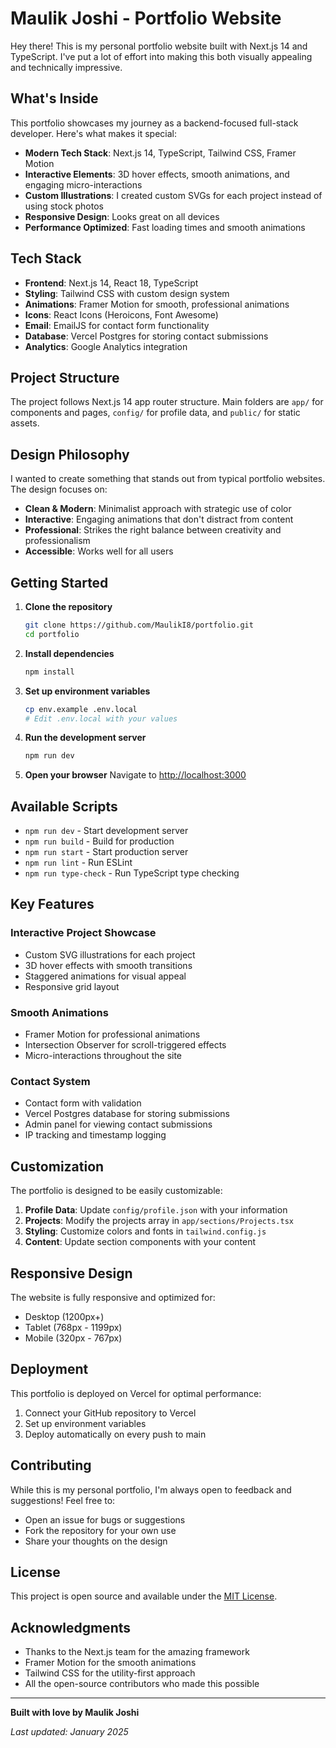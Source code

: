 # Maulik Joshi - Portfolio Website

Hey there! This is my personal portfolio website built with Next.js 14 and TypeScript. I've put a lot of effort into making this both visually appealing and technically impressive.

## What's Inside

This portfolio showcases my journey as a backend-focused full-stack developer. Here's what makes it special:

- **Modern Tech Stack**: Next.js 14, TypeScript, Tailwind CSS, Framer Motion
- **Interactive Elements**: 3D hover effects, smooth animations, and engaging micro-interactions
- **Custom Illustrations**: I created custom SVGs for each project instead of using stock photos
- **Responsive Design**: Looks great on all devices
- **Performance Optimized**: Fast loading times and smooth animations

## Tech Stack

- **Frontend**: Next.js 14, React 18, TypeScript
- **Styling**: Tailwind CSS with custom design system
- **Animations**: Framer Motion for smooth, professional animations
- **Icons**: React Icons (Heroicons, Font Awesome)
- **Email**: EmailJS for contact form functionality
- **Database**: Vercel Postgres for storing contact submissions
- **Analytics**: Google Analytics integration

## Project Structure

The project follows Next.js 14 app router structure. Main folders are `app/` for components and pages, `config/` for profile data, and `public/` for static assets.

## Design Philosophy

I wanted to create something that stands out from typical portfolio websites. The design focuses on:

- **Clean & Modern**: Minimalist approach with strategic use of color
- **Interactive**: Engaging animations that don't distract from content
- **Professional**: Strikes the right balance between creativity and professionalism
- **Accessible**: Works well for all users

## Getting Started

1. **Clone the repository**
   ```bash
   git clone https://github.com/MaulikI8/portfolio.git
   cd portfolio
   ```

2. **Install dependencies**
   ```bash
   npm install
   ```

3. **Set up environment variables**
   ```bash
   cp env.example .env.local
   # Edit .env.local with your values
   ```

4. **Run the development server**
   ```bash
   npm run dev
   ```

5. **Open your browser**
   Navigate to [http://localhost:3000](http://localhost:3000)

## Available Scripts

- `npm run dev` - Start development server
- `npm run build` - Build for production
- `npm run start` - Start production server
- `npm run lint` - Run ESLint
- `npm run type-check` - Run TypeScript type checking

## Key Features

### Interactive Project Showcase
- Custom SVG illustrations for each project
- 3D hover effects with smooth transitions
- Staggered animations for visual appeal
- Responsive grid layout

### Smooth Animations
- Framer Motion for professional animations
- Intersection Observer for scroll-triggered effects
- Micro-interactions throughout the site

### Contact System
- Contact form with validation
- Vercel Postgres database for storing submissions
- Admin panel for viewing contact submissions
- IP tracking and timestamp logging

## Customization

The portfolio is designed to be easily customizable:

1. **Profile Data**: Update `config/profile.json` with your information
2. **Projects**: Modify the projects array in `app/sections/Projects.tsx`
3. **Styling**: Customize colors and fonts in `tailwind.config.js`
4. **Content**: Update section components with your content

## Responsive Design

The website is fully responsive and optimized for:
- Desktop (1200px+)
- Tablet (768px - 1199px)
- Mobile (320px - 767px)

## Deployment

This portfolio is deployed on Vercel for optimal performance:

1. Connect your GitHub repository to Vercel
2. Set up environment variables
3. Deploy automatically on every push to main

## Contributing

While this is my personal portfolio, I'm always open to feedback and suggestions! Feel free to:
- Open an issue for bugs or suggestions
- Fork the repository for your own use
- Share your thoughts on the design

## License

This project is open source and available under the [MIT License](LICENSE).

## Acknowledgments

- Thanks to the Next.js team for the amazing framework
- Framer Motion for the smooth animations
- Tailwind CSS for the utility-first approach
- All the open-source contributors who made this possible

---

**Built with love by Maulik Joshi**

*Last updated: January 2025*
